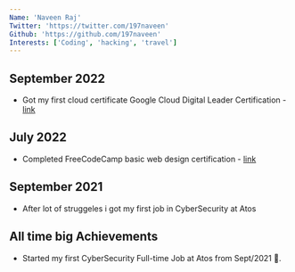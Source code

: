 ```yaml
---
Name: 'Naveen Raj'
Twitter: 'https://twitter.com/197naveen'
Github: 'https://github.com/197naveen'
Interests: ['Coding', 'hacking', 'travel']
---
```


## September 2022
- Got my first cloud certificate Google Cloud Digital Leader Certification - [link](https://www.credential.net/41c5e9ba-188e-4ded-b54b-8bf40c8ccb53#gs.akqw7c)

## July 2022
- Completed FreeCodeCamp basic web design certification - [link](https://www.freecodecamp.org/certification/naveend3v/responsive-web-design)

## September 2021
- After lot of struggeles i got my first job in CyberSecurity at Atos

## All time big Achievements
- Started my first CyberSecurity Full-time Job at Atos from Sept/2021 🎉.

